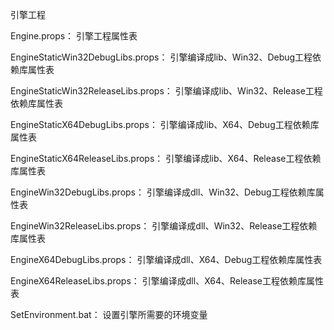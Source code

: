 引擎工程

Engine.props：
引擎工程属性表

EngineStaticWin32DebugLibs.props：
引擎编译成lib、Win32、Debug工程依赖库属性表

EngineStaticWin32ReleaseLibs.props：
引擎编译成lib、Win32、Release工程依赖库属性表

EngineStaticX64DebugLibs.props：
引擎编译成lib、X64、Debug工程依赖库属性表

EngineStaticX64ReleaseLibs.props：
引擎编译成lib、X64、Release工程依赖库属性表

EngineWin32DebugLibs.props：
引擎编译成dll、Win32、Debug工程依赖库属性表

EngineWin32ReleaseLibs.props：
引擎编译成dll、Win32、Release工程依赖库属性表

EngineX64DebugLibs.props：
引擎编译成dll、X64、Debug工程依赖库属性表

EngineX64ReleaseLibs.props：
引擎编译成dll、X64、Release工程依赖库属性表

SetEnvironment.bat：
设置引擎所需要的环境变量